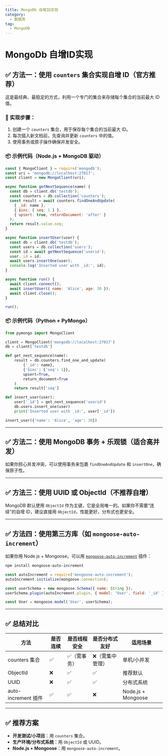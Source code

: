 ```yaml
---
title: MongoDb 自增ID实现
category:
  - 数据库
tag:
  - MongoDB
---
```


# MongoDb 自增ID实现

## ✅ 方法一：使用 `counters` 集合实现自增 ID（官方推荐）

这是最经典、最稳定的方式，利用一个专门的集合来存储每个集合的当前最大 ID 值。

### 🔧 实现步骤：

1. 创建一个 `counters` 集合，用于保存每个集合的当前最大 ID。
2. 每次插入新文档前，先查询并更新 `counters` 中的值。
3. 使用事务或原子操作确保并发安全。

### 📦 示例代码（Node.js + MongoDB 驱动）

```javascript
const { MongoClient } = require('mongodb');
const uri = 'mongodb://localhost:27017';
const client = new MongoClient(uri);

async function getNextSequence(name) {
  const db = client.db('testdb');
  const counters = db.collection('counters');
  const result = await counters.findOneAndUpdate(
    { _id: name },
    { $inc: { seq: 1 } },
    { upsert: true, returnDocument: 'after' }
  );
  return result.value.seq;
}

async function insertUser(user) {
  const db = client.db('testdb');
  const users = db.collection('users');
  const id = await getNextSequence('userid');
  user._id = id;
  await users.insertOne(user);
  console.log('Inserted user with _id:', id);
}

async function run() {
  await client.connect();
  await insertUser({ name: 'Alice', age: 30 });
  await client.close();
}

run();
```

### 📦 示例代码（Python + PyMongo）

```python
from pymongo import MongoClient

client = MongoClient('mongodb://localhost:27017')
db = client['testdb']

def get_next_sequence(name):
    result = db.counters.find_one_and_update(
        {'_id': name},
        {'$inc': {'seq': 1}},
        upsert=True,
        return_document=True
    )
    return result['seq']

def insert_user(user):
    user['_id'] = get_next_sequence('userid')
    db.users.insert_one(user)
    print('Inserted user with _id:', user['_id'])

insert_user({'name': 'Alice', 'age': 30})
```

---

## ✅ 方法二：使用 MongoDB 事务 + 乐观锁（适合高并发）

如果你担心并发冲突，可以使用事务来包裹 `findOneAndUpdate` 和 `insertOne`，确保原子性。

---

## ✅ 方法三：使用 UUID 或 ObjectId（不推荐自增）

MongoDB 默认使用 `ObjectId` 作为主键，它是全局唯一的。如果你不需要“连续”的自增 ID，建议直接用 `ObjectId`，性能更好，分布式也更安全。

---

## ✅ 方法四：使用第三方库（如 `mongoose-auto-increment`）

如果你用 Node.js + Mongoose，可以用 [`mongoose-auto-increment`](https://www.npmjs.com/package/mongoose-auto-increment) 插件：

```bash
npm install mongoose-auto-increment
```

```javascript
const autoIncrement = require('mongoose-auto-increment');
autoIncrement.initialize(mongoose.connection);

const userSchema = new mongoose.Schema({ name: String });
userSchema.plugin(autoIncrement.plugin, { model: 'User', field: '_id' });

const User = mongoose.model('User', userSchema);
```

---

## ✅ 总结对比

| 方法 | 是否连续 | 是否线程安全 | 是否分布式友好 | 适用场景 |
|------|-----------|----------------|------------------|----------|
| counters 集合 | ✅ | ✅（需事务） | ❌（需集中管理） | 单机/小并发 |
| ObjectId | ❌ | ✅ | ✅ | 推荐默认 |
| UUID | ❌ | ✅ | ✅ | 分布式系统 |
| auto-increment 插件 | ✅ | ✅ | ❌ | Node.js + Mongoose |

---

## ✅ 推荐方案

- **开发测试/小项目**：用 `counters` 集合。
- **生产环境/分布式系统**：用 `ObjectId` 或 UUID。
- **Node.js + Mongoose**：用 `mongoose-auto-increment`。

